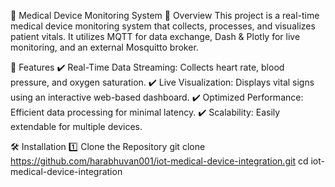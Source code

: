 🏥 Medical Device Monitoring System
📌 Overview
This project is a real-time medical device monitoring system that collects, processes, and visualizes patient vitals. It utilizes MQTT for data exchange, Dash & Plotly for live monitoring, and an external Mosquitto broker.

🚀 Features
✔️ Real-Time Data Streaming: Collects heart rate, blood pressure, and oxygen saturation.
✔️ Live Visualization: Displays vital signs using an interactive web-based dashboard.
✔️ Optimized Performance: Efficient data processing for minimal latency.
✔️ Scalability: Easily extendable for multiple devices.

🛠 Installation
1️⃣ Clone the Repository
 git clone https://github.com/harabhuvan001/iot-medical-device-integration.git cd iot-medical-device-integration 
